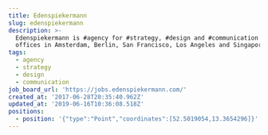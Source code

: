 ```yaml
---
title: Edenspiekermann
slug: edenspiekermann
description: >-
  Edenspiekermann is #agency for #strategy, #design and #communication with
  offices in Amsterdam, Berlin, San Francisco, Los Angeles and Singapore
tags:
  - agency
  - strategy
  - design
  - communication
job_board_url: 'https://jobs.edenspiekermann.com/'
created_at: '2017-06-28T20:35:40.962Z'
updated_at: '2019-06-16T10:36:08.518Z'
positions:
  - position: '{"type":"Point","coordinates":[52.5019054,13.3654296]}'
---
```


